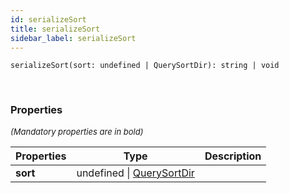 ```yaml
---
id: serializeSort
title: serializeSort
sidebar_label: serializeSort
---
```


```tsx
serializeSort(sort: undefined | QuerySortDir): string | void
```
<br/>



### Properties

<font size="2"><i>(Mandatory properties are in bold)</i></font>

| Properties | Type | Description |
| --------- | ---- | ----------- |
| **sort** | undefined \| [QuerySortDir](/framework-api/types/QuerySortDir.md) |  |
